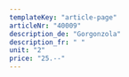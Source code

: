 ```yaml
---
templateKey: "article-page"
articleNr: "40009"
description_de: "Gorgonzola"
description_fr: " "
unit: "2"
price: "25.--"
---
```

